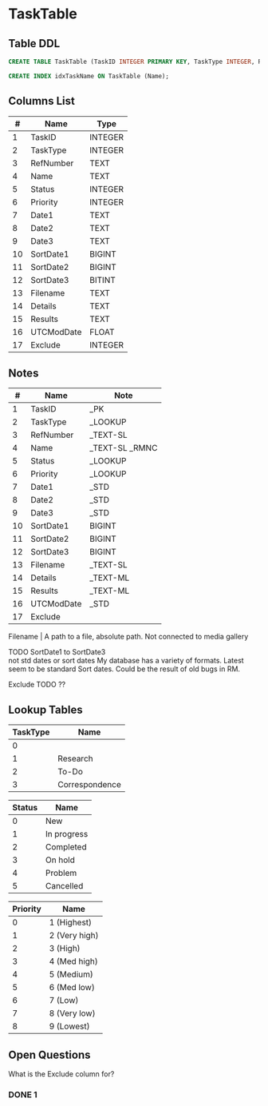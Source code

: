 # TaskTable

## Table DDL

``` SQL
CREATE TABLE TaskTable (TaskID INTEGER PRIMARY KEY, TaskType INTEGER, RefNumber TEXT, Name TEXT COLLATE RMNOCASE, Status INTEGER, Priority INTEGER, Date1 TEXT, Date2 TEXT, Date3 TEXT, SortDate1 BIGINT, SortDate2 BIGINT, SortDate3 BITINT, Filename TEXT, Details TEXT, Results TEXT, UTCModDate FLOAT, Exclude INTEGER );

CREATE INDEX idxTaskName ON TaskTable (Name);
```

## Columns List

| #   | Name       | Type    |
| --- | ---------- | ------- |
| 1   | TaskID     | INTEGER |
| 2   | TaskType   | INTEGER |
| 3   | RefNumber  | TEXT    |
| 4   | Name       | TEXT    |
| 5   | Status     | INTEGER |
| 6   | Priority   | INTEGER |
| 7   | Date1      | TEXT    |
| 8   | Date2      | TEXT    |
| 9   | Date3      | TEXT    |
| 10  | SortDate1  | BIGINT  |
| 11  | SortDate2  | BIGINT  |
| 12  | SortDate3  | BITINT  |
| 13  | Filename   | TEXT    |
| 14  | Details    | TEXT    |
| 15  | Results    | TEXT    |
| 16  | UTCModDate | FLOAT   |
| 17  | Exclude    | INTEGER |

## Notes

| #   | Name       | Note            |
| --- | ---------- | --------------- |
| 1   | TaskID     | _PK             |
| 2   | TaskType   | _LOOKUP         |
| 3   | RefNumber  | _TEXT-SL        |
| 4   | Name       | _TEXT-SL  _RMNC |
| 5   | Status     | _LOOKUP         |
| 6   | Priority   | _LOOKUP         |
| 7   | Date1      | _STD            |
| 8   | Date2      | _STD            |
| 9   | Date3      | _STD            |
| 10  | SortDate1  | BIGINT          |
| 11  | SortDate2  | BIGINT          |
| 12  | SortDate3  | BIGINT          |
| 13  | Filename   | _TEXT-SL        |
| 14  | Details    | _TEXT-ML        |
| 15  | Results    | _TEXT-ML        |
| 16  | UTCModDate | _STD            |
| 17  | Exclude    |                 |


Filename      | A path to a file, absolute path. Not connected to media gallery

TODO SortDate1 to SortDate3\
    not std dates or sort dates
My database has a variety of formats. Latest seem to be standard Sort dates. Could be the result of old bugs in RM.

Exclude   TODO  ??


## Lookup Tables

| TaskType | Name           |
| -------- | -------------- |
| 0        | <unspecified>  |
| 1        | Research       |
| 2        | To-Do          |
| 3        | Correspondence |


| Status | Name        |
| ------ | ----------- |
| 0      | New         |
| 1      | In progress |
| 2      | Completed   |
| 3      | On hold     |
| 4      | Problem     |
| 5      | Cancelled   |


| Priority | Name          |
| -------- | ------------- |
| 0        | 1 (Highest)   |
| 1        | 2 (Very high) |
| 2        | 3 (High)      |
| 3        | 4 (Med high)  |
| 4        | 5 (Medium)    |
| 5        | 6 (Med low)   |
| 6        | 7 (Low)       |
| 7        | 8 (Very low)  |
| 8        | 9 (Lowest)    |


## Open Questions

What is the Exclude column for?

### DONE 1
